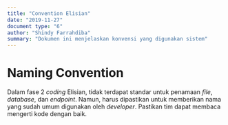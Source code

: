 ```yaml
---
title: "Convention Elisian"
date: "2019-11-27"
document type: "6"
author: "Shindy Farrahdiba"
summary: "Dokumen ini menjelaskan konvensi yang digunakan sistem"
---
```


# Naming Convention

Dalam fase 2 *coding* Elisian, tidak terdapat standar untuk penamaan *file*, *database*, dan *endpoint*. Namun, harus dipastikan untuk memberikan nama yang sudah umum digunakan oleh *developer*. Pastikan tim dapat membaca mengerti kode dengan baik.